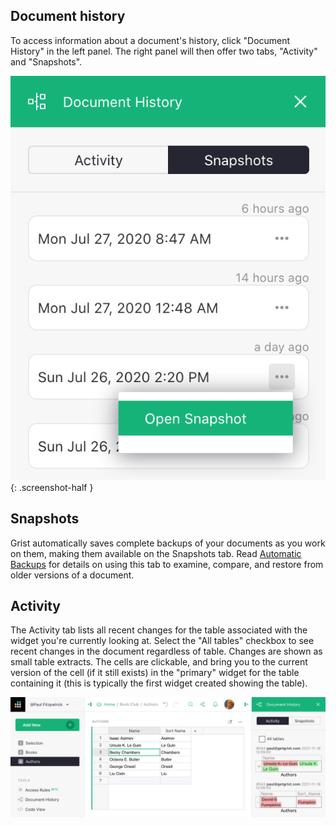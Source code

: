 Document history
------------------

To access information about a document's history, click "Document History" in the left panel.
The right panel will then offer two tabs, "Activity" and "Snapshots".

<span class="screenshot-large">*![Document History](images/automatic-backups/doc-history.png)*</span>
{: .screenshot-half }

## Snapshots

Grist automatically saves complete backups of your documents as you work on them,
making them available on the Snapshots tab. Read [Automatic Backups](automatic-backups.md)
for details on using this tab to examine, compare, and restore from older versions
of a document.

## Activity

The Activity tab lists all recent changes for the table associated with the
widget you're currently looking at. Select the "All tables" checkbox to see
recent changes in the document regardless of table. Changes are shown
as small table extracts. The cells are clickable, and bring you to the
current version of the cell (if it still exists) in the "primary" widget
for the table containing it (this is typically the first widget created showing
the table).

![Document Activity](images/document-history/author-activity.png)

